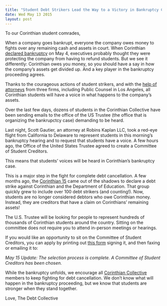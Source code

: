```yaml
---
title: "Student Debt Strikers Lead the Way to a Victory in Bankruptcy Court"
date: Wed May 13 2015
layout: post
---
```


To our Corinthian student comrades,

When a company goes bankrupt, everyone the company owes money to fights over any remaining cash and assets in court. When Corinthian [declared bankruptcy](http://www.washingtonpost.com/news/business/wp/2015/05/04/for-profit-corinthian-colleges-files-for-bankruptcy/) on May 4, executives probably thought they were protecting the company from having to refund students. But we see it differently: Corinthian owes you money, so you should have a say in how the company’s assets get divided up. And a key player in the bankruptcy proceeding agrees.

Thanks to the courageous actions of student strikers, and with the [help of attorneys](http://drive.google.com/file/d/0Bwr4YBvoT1TNTVRIaVZPNHUyNDg/view?usp=sharing) from three firms, including Public Counsel in Los Angeles, all Corinthian students will have a voice in what happens to the company’s assets. 

Over the last few days, dozens of students in the Corinthian Collective have been sending emails to the office of the US Trustee (the office that is organizing the bankrupctcy case) demanding to be heard. 

Last night, Scott Gautier, an attorney at Robins Kaplan LLC, took a red-eye flight from California to Delaware to represent students in this morning’s bankruptcy hearing and to request that students have a voice. A few hours ago, the Office of the United States Trustee agreed to create a Committee of Student Creditors. 

This means that students’ voices will be heard in Corinthian’s bankruptcy case.

This is a major step in the fight for complete debt cancellation. A few months ago, the [Corinthian 15](http://debtcollective.org/studentstrike) came out of the shadows to declare a debt strike against Corinthian and the Department of Education. That group quickly grew to include over 100 debt strikers (and counting!). Now, students are no longer considered debtors who owe Corinthian money. Instead, they are creditors that have a claim on Corinthians’ remaining assets!

The U.S. Trustee will be looking for people to represent hundreds of thousands of Corinthian students around the country. Sitting on the committee does not require you to attend in-person meetings or hearings. 

If you would like an opportunity to sit on the Committee of Student Creditors, you can apply by printing out [this form](http://drive.google.com/file/d/0B17fZeNi9gBYS0RJRzczTDdWZUE/view?usp=sharing) signing it, and then faxing or emailing it to: 

*May 15 Update: The selection process is complete. A Committee of Student Creditors has been chosen.* 

While the bankruptcy unfolds, we encourage all [Corinthian Collective](http://debtcollective.org/corinthiansignup) members  to keep fighting for debt cancellation. We don’t know what will happen in the bankruptcy proceeding, but we know that students are stronger when they stand together. 

Love,
The Debt Collective 




